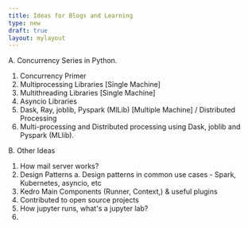 ```yaml
---
title: Ideas for Blogs and Learning
type: new
draft: true
layout: mylayout
---
```



A. Concurrency Series in Python.
1. Concurrency Primer
2. Multiprocessing Libraries [Single Machine]
3. Multithreading Libraries  [Single Machine]
4. Asyncio Libraries
5. Dask, Ray, joblib, Pyspark (MlLib) [Multiple Machine] / Distributed Processing
6. Multi-processing and Distributed processing using Dask, joblib and Pyspark
(MLlib).

B. Other Ideas
1. How mail server works?
2. Design Patterns
  a. 	Design patterns in common use cases - Spark, Kubernetes, asyncio, etc
2. Kedro Main Components (Runner, Context,) & useful plugins
3. Contributed to open source projects	
4. How jupyter runs, what's a jupyter lab?
5. 


